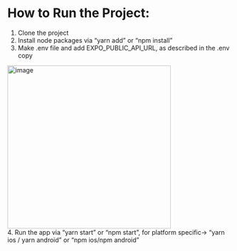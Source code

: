 # How to Run the Project:
1.	Clone the project
2.	Install node packages via “yarn add” or “npm install”
3.	Make .env file and add EXPO_PUBLIC_API_URL, as described in the .env copy
<img width="367" alt="image" src="https://github.com/sharaizk/Patient-app/assets/64202206/77b1a114-6e32-42eb-8dee-7446184495cb">
<br>
4.	Run the app via “yarn start” or “npm start”, for platform specific-> “yarn ios / yarn android” or “npm ios/npm android”
